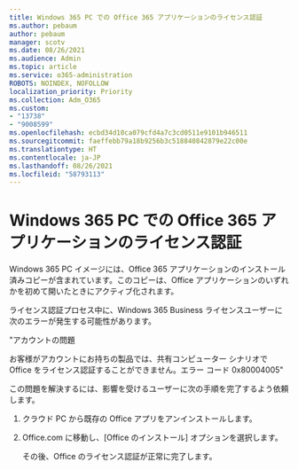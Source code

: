```yaml
---
title: Windows 365 PC での Office 365 アプリケーションのライセンス認証
ms.author: pebaum
author: pebaum
manager: scotv
ms.date: 08/26/2021
ms.audience: Admin
ms.topic: article
ms.service: o365-administration
ROBOTS: NOINDEX, NOFOLLOW
localization_priority: Priority
ms.collection: Adm_O365
ms.custom:
- "13738"
- "9008599"
ms.openlocfilehash: ecbd34d10ca079cfd4a7c3cd0511e9101b946511
ms.sourcegitcommit: faeffebb79a18b9256b3c518840842879e22c00e
ms.translationtype: HT
ms.contentlocale: ja-JP
ms.lasthandoff: 08/26/2021
ms.locfileid: "58793113"
---
```

# <a name="activating-office-365-applications-on-windows-365-pcs"></a>Windows 365 PC での Office 365 アプリケーションのライセンス認証

Windows 365 PC イメージには、Office 365 アプリケーションのインストール済みコピーが含まれています。このコピーは、Office アプリケーションのいずれかを初めて開いたときにアクティブ化されます。

ライセンス認証プロセス中に、Windows 365 Business ライセンスユーザーに次のエラーが発生する可能性があります。

"アカウントの問題

お客様がアカウントにお持ちの製品では、共有コンピューター シナリオで Office をライセンス認証することができません。エラー コード 0x80004005"

この問題を解決するには、影響を受けるユーザーに次の手順を完了するよう依頼します。 

1. クラウド PC から既存の Office アプリをアンインストールします。
1. Office.com に移動し、[Office のインストール] オプションを選択します。

    その後、Office のライセンス認証が正常に完了します。
